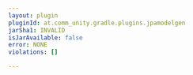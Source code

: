 ```yaml
---
layout: plugin
pluginId: at.comm_unity.gradle.plugins.jpamodelgen
jarSha1: INVALID
isJarAvailable: false
error: NONE
violations: []

---
```

